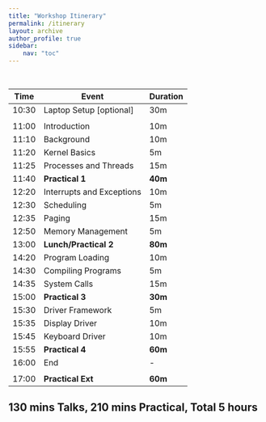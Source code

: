 ```yaml
---
title: "Workshop Itinerary"
permalink: /itinerary
layout: archive
author_profile: true
sidebar:
    nav: "toc"
---
```


<br/>

| Time | Event | Duration |
| ---- | ----- | -------- |
| 10:30 | Laptop Setup [optional] | 30m |
| | | |
| 11:00 | Introduction | 10m |
| 11:10 | Background | 10m |
| 11:20 | Kernel Basics | 5m |
| 11:25 | Processes and Threads | 15m |
| 11:40 | **Practical 1** | **40m** |
| 12:20 | Interrupts and Exceptions | 10m |
| 12:30 | Scheduling | 5m |
| 12:35 | Paging | 15m |
| 12:50 | Memory Management | 5m |
| 13:00 | **Lunch/Practical 2** | **80m** |
| 14:20 | Program Loading | 10m |
| 14:30 | Compiling Programs | 5m |
| 14:35 | System Calls | 15m |
| 15:00 | **Practical 3** | **30m** |
| 15:30 | Driver Framework | 5m |
| 15:35 | Display Driver | 10m |
| 15:45 | Keyboard Driver | 10m |
| 15:55 | **Practical 4** | **60m** |
| 16:00 | End | - |
| | | |
| 17:00 | **Practical Ext** | **60m** |

## 130 mins Talks, 210 mins Practical, Total 5 hours
